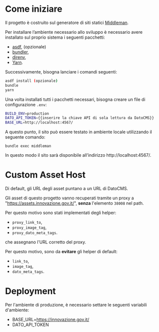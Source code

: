 # Come iniziare

Il progetto è costruito sul generatore di siti statici [Middleman](https://middlemanapp.com/).

Per installare l’ambiente necessario allo sviluppo è necessario avere installato
sul proprio sistema i seguenti pacchetti:

* [asdf](https://asdf-vm.com/#/), (opzionale)
* [bundler](https://bundler/),
* [direnv](https://direnv.net/),
* [Yarn](https://yarnpkg.com/).

Successivamente, bisogna lanciare i comandi seguenti:

```sh
asdf install (opzionale)
bundle
yarn
```

Una volta installati tutti i pacchetti necessari, bisogna creare un file di
configurazione `.env`:

```sh
BUILD_ENV=production
DATO_API_TOKEN={{inserire la chiave API di sola lettura da DatoCMS}}
BASE_URL=http://localhost:4567/
```

A questo punto, il sito può essere testato in ambiente locale utilizzando
il seguente comando:

`bundle exec middleman`

In questo modo il sito sarà disponibile all’indirizzo http://localhost:4567/.

# Custom Asset Host

Di default, gli URL degli asset puntano a un URL di DatoCMS.

Gli asset di questo progetto vanno recuperati tramite un proxy
a "https://assets.innovazione.gov.it/", **senza** l'elemento
`38008` nel path.

Per questo motivo sono stati implementati degli helper:

* `proxy_link_to`,
* `proxy_image_tag`,
* `proxy_dato_meta_tags`.

che assegnano l'URL corretto del proxy.

Per questo motivo, sono da **evitare** gli helper di default:

* `link_to`,
* `image_tag`,
* `dato_meta_tags`.

# Deployment

Per l'ambiente di produzione, è necessario settare le seguenti variabili d'ambiente:

* BASE_URL=https://innovazione.gov.it/
* DATO_API_TOKEN
